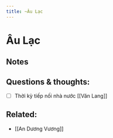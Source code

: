 ```yaml
---
title: ~Âu Lạc
---
```

# Âu Lạc

## Notes

## Questions & thoughts:
- [ ] Thời kỳ tiếp nối nhà nước [[Văn Lang]]

## Related:
- [[An Dương Vương]]
